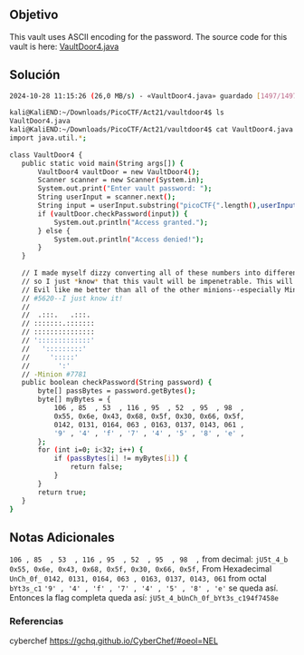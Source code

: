 ## Objetivo
This vault uses ASCII encoding for the password. The source code for this vault is here: [VaultDoor4.java](https://jupiter.challenges.picoctf.org/static/09d3002ae349631324a17e2255ae8df2/VaultDoor4.java)
## Solución
```bash  
2024-10-28 11:15:26 (26,0 MB/s) - «VaultDoor4.java» guardado [1497/1497]  
  
kali@KaliEND:~/Downloads/PicoCTF/Act21/vaultdoor4$ ls  
VaultDoor4.java  
kali@KaliEND:~/Downloads/PicoCTF/Act21/vaultdoor4$ cat VaultDoor4.java    
import java.util.*;  
  
class VaultDoor4 {  
   public static void main(String args[]) {  
       VaultDoor4 vaultDoor = new VaultDoor4();  
       Scanner scanner = new Scanner(System.in);  
       System.out.print("Enter vault password: ");  
       String userInput = scanner.next();  
       String input = userInput.substring("picoCTF{".length(),userInput.length()-1);  
       if (vaultDoor.checkPassword(input)) {  
           System.out.println("Access granted.");  
       } else {  
           System.out.println("Access denied!");  
       }  
   }  
  
   // I made myself dizzy converting all of these numbers into different bases,  
   // so I just *know* that this vault will be impenetrable. This will make Dr.  
   // Evil like me better than all of the other minions--especially Minion  
   // #5620--I just know it!  
   //  
   //  .:::.   .:::.  
   // :::::::.:::::::  
   // :::::::::::::::  
   // ':::::::::::::'  
   //   ':::::::::'  
   //     ':::::'  
   //       ':'  
   // -Minion #7781  
   public boolean checkPassword(String password) {  
       byte[] passBytes = password.getBytes();  
       byte[] myBytes = {  
           106 , 85  , 53  , 116 , 95  , 52  , 95  , 98  ,  
           0x55, 0x6e, 0x43, 0x68, 0x5f, 0x30, 0x66, 0x5f,  
           0142, 0131, 0164, 063 , 0163, 0137, 0143, 061 ,  
           '9' , '4' , 'f' , '7' , '4' , '5' , '8' , 'e' ,  
       };  
       for (int i=0; i<32; i++) {  
           if (passBytes[i] != myBytes[i]) {  
               return false;  
           }  
       }  
       return true;  
   }  
}
```
## Notas Adicionales
`106 , 85  , 53  , 116 , 95  , 52  , 95  , 98  ,` from decimal: `jU5t_4_b`
`0x55, 0x6e, 0x43, 0x68, 0x5f, 0x30, 0x66, 0x5f,` From Hexadecimal `UnCh_0f_`
 `0142, 0131, 0164, 063 , 0163, 0137, 0143, 061` from octal `bYt3s_c1`
 `'9' , '4' , 'f' , '7' , '4' , '5' , '8' , 'e'` se queda así.
 Entonces la flag completa queda así:
`jU5t_4_bUnCh_0f_bYt3s_c194f7458e`
### Referencias
cyberchef
https://gchq.github.io/CyberChef/#oeol=NEL